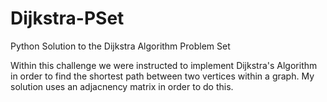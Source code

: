 # Dijkstra-PSet
Python Solution to the Dijkstra Algorithm Problem Set

Within this challenge we were instructed to implement Dijkstra's Algorithm in order to find the shortest path between two vertices within a graph.
My solution uses an adjacnency matrix in order to do this.
